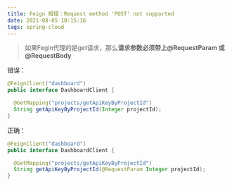 ```yaml
---
title: Feign 报错：Request method 'POST' not supported
date: 2021-08-05 10:15:16
tags: spring-cloud
---
```


> 如果Fegin代理的是get请求，那么**请求参数必须带上@RequestParam 或@RequestBody**

错误：

```java
@FeignClient("dashboard")
public interface DashboardClient {

  @GetMapping("projects/getApiKeyByProjectId")
  String getApiKeyByProjectId(Integer projectId);
}
```

正确：
```java
@FeignClient("dashboard")
public interface DashboardClient {

  @GetMapping("projects/getApiKeyByProjectId")
  String getApiKeyByProjectId(@RequestParam Integer projectId);
}
```